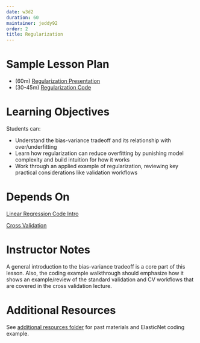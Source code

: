 ```yaml
---
date: w3d2
duration: 60
maintainer: jeddy92
order: 2
title: Regularization
---
```


# Sample Lesson Plan

- (60m) [Regularization Presentation](Regularization.pptx)
- (30-45m) [Regularization Code](regularization_code.ipynb)

# Learning Objectives

Students can:

* Understand the bias-variance tradeoff and its relationship with over/underfitting
* Learn how regularization can reduce overfitting by punishing model complexity and build intuition for how it works
* Work through an applied example of regularization, reviewing key practical considerations like validation workflows

# Depends On

[Linear Regression Code Intro](https://github.com/thisismetis/dscurriculum_gamma/tree/master/curriculum/project-02/linear-regression-code-intro)

[Cross Validation](https://github.com/thisismetis/dscurriculum_gamma/tree/master/curriculum/project-02/cross-validation)

# Instructor Notes

A general introduction to the bias-variance tradeoff is a core part of this lesson. Also, the coding example walkthrough should emphasize how it shows an example/review of the standard validation and CV workflows that are covered in the cross validation lecture.

# Additional Resources

See [additional resources folder](https://github.com/thisismetis/dscurriculum_gamma/tree/master/curriculum/project-02/regularization/additional_resources) for past materials and ElasticNet coding example.
